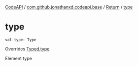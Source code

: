 [CodeAPI](../../index.md) / [com.github.jonathanxd.codeapi.base](../index.md) / [Return](index.md) / [type](.)

# type

`val type: Type`

Overrides [Typed.type](../-typed/type.md)

Element type

